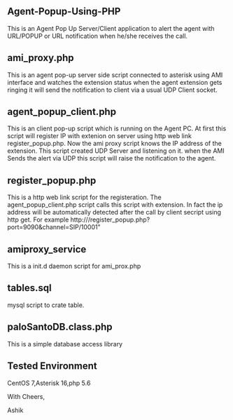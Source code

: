 ## Agent-Popup-Using-PHP
   This is an Agent Pop Up Server/Client application to alert the agent with URL/POPUP or URL notification when he/she receives the call.

## ami_proxy.php
   This is an agent pop-up server side script connected to asterisk using AMI interface and watches the extension status when the agent extension gets ringing it will send the notification to 
   client via a usual UDP Client socket.
   
## agent_popup_client.php
   This is an client pop-up script which is running on the Agent PC. At first this script will register IP with extenion on server using http web link register_popup.php. Now the 
   ami proxy script knows the IP address of the extension. This script created UDP Server and listening on it. when the AMI Sends the alert via UDP this script will raise the notification 
   to the agent.
   
## register_popup.php
   This is a http web link script for the registeration. The agent_popup_client.php script calls this script with extension. In fact the ip address will be automatically detected
   after the call by client secript using http get. For example http://<ami proxy IP>/register_popup.php?port=9090&channel=SIP/10001"
   
## amiproxy_service
   This is a init.d daemon script for ami_prox.php
   
## tables.sql
   mysql script to crate table.
   
## paloSantoDB.class.php
   This is a simple database access library
   
## Tested Environment

   CentOS 7,Asterisk 16,php 5.6
   
With Cheers,
   
Ashik
   

   
  
 
   



